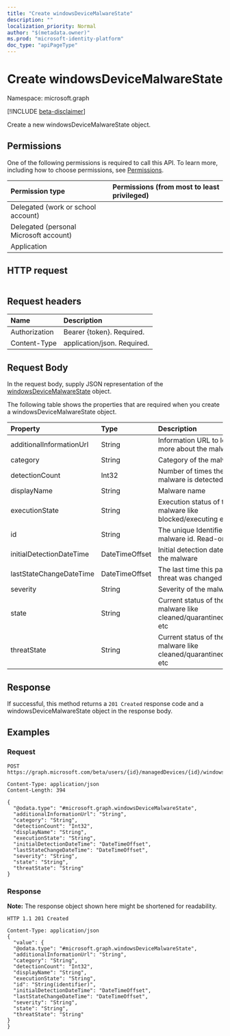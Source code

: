 ```yaml
---
title: "Create windowsDeviceMalwareState"
description: ""
localization_priority: Normal
author: "$(metadata.owner)"
ms.prod: "microsoft-identity-platform"
doc_type: "apiPageType"
---
```


# Create windowsDeviceMalwareState

Namespace: microsoft.graph

[!INCLUDE [beta-disclaimer](../../includes/beta-disclaimer.md)]

Create a new windowsDeviceMalwareState object.

## Permissions

One of the following permissions is required to call this API. To learn more, including how to choose permissions, see [Permissions](/graph/permissions-reference).

| Permission type                        | Permissions (from most to least privileged) |
| :------------------------------------- | :------------------------------------------ |
| Delegated (work or school account)     |                                             |
| Delegated (personal Microsoft account) |                                             |
| Application                            |                                             |

## HTTP request

<!-- {
  "blockType": "ignored"
}
-->

```http

```

## Request headers

| Name          | Description                 |
| :------------ | :-------------------------- |
| Authorization | Bearer {token}. Required.   |
| Content-Type  | application/json. Required. |

## Request Body

In the request body, supply JSON representation of the [windowsDeviceMalwareState](../resources/intune-windowsdevicemalwarestate.md) object.

<!-- Actions and Functions -->

<!-- CRUD Methods -->

The following table shows the properties that are required when you create a windowsDeviceMalwareState object.

| Property                 | Type           | Description                                                        |
| :----------------------- | :------------- | :----------------------------------------------------------------- |
| additionalInformationUrl | String         | Information URL to learn more about the malware                    |
| category                 | String         | Category of the malware                                            |
| detectionCount           | Int32          | Number of times the malware is detected                            |
| displayName              | String         | Malware name                                                       |
| executionState           | String         | Execution status of the malware like blocked/executing etc         |
| id                       | String         | The unique Identifier. This is malware id. Read-only.              |
| initialDetectionDateTime | DateTimeOffset | Initial detection datetime of the malware                          |
| lastStateChangeDateTime  | DateTimeOffset | The last time this particular threat was changed                   |
| severity                 | String         | Severity of the malware                                            |
| state                    | String         | Current status of the malware like cleaned/quarantined/allowed etc |
| threatState              | String         | Current status of the malware like cleaned/quarantined/allowed etc |

## Response

If successful, this method returns a `201 Created` response code and a windowsDeviceMalwareState object in the response body.

## Examples

### Request

<!-- {
  "blockType": "request",
  "name": "create_windowsdevicemalwarestate"
}
-->

```http
POST https://graph.microsoft.com/beta/users/{id}/managedDevices/{id}/windowsProtectionState/detectedMalwareState/{id}

Content-Type: application/json
Content-Length: 394

{
  "@odata.type": "#microsoft.graph.windowsDeviceMalwareState",
  "additionalInformationUrl": "String",
  "category": "String",
  "detectionCount": "Int32",
  "displayName": "String",
  "executionState": "String",
  "initialDetectionDateTime": "DateTimeOffset",
  "lastStateChangeDateTime": "DateTimeOffset",
  "severity": "String",
  "state": "String",
  "threatState": "String"
}

```

### Response

**Note:** The response object shown here might be shortened for readability.

<!-- {
  "blockType": "response",
  "truncated": true,
  "@odata.type": "microsoft.management.services.api.windowsDeviceMalwareState"
}
-->

```http
HTTP 1.1 201 Created

Content-Type: application/json
{
  "value": {
  "@odata.type": "#microsoft.graph.windowsDeviceMalwareState",
  "additionalInformationUrl": "String",
  "category": "String",
  "detectionCount": "Int32",
  "displayName": "String",
  "executionState": "String",
  "id": "String(identifier)",
  "initialDetectionDateTime": "DateTimeOffset",
  "lastStateChangeDateTime": "DateTimeOffset",
  "severity": "String",
  "state": "String",
  "threatState": "String"
}
}

```
